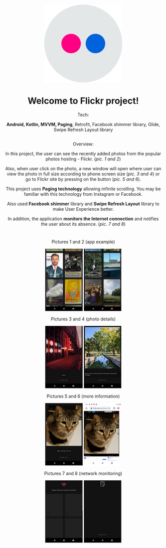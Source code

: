 
<div align="center">
<img src="https://github.com/PavelMaltsev20/Flickr/blob/master/Images/flickr.png?raw=true" width="250" height="250">
<div>
  
# Welcome to Flickr project!

Tech:
  
**Android, Kotlin, MVVM, Paging**, Retrofit, Facebook shimmer library, Glide, Swipe Refresh Layout library
##
  
Overview: 
  
In this project, the user can see the recently added photos from the popular photos hosting - Flickr. (*pic. 1 and 2*)
  
Also, when user click on the photo, a new window will open where user can view the photo in full size according to phone screen size (*pic. 3 and 4*) or go to Flickr site by pressing on the button (*pic. 5 and 6*).

This project uses **Paging technology** allowing infinite scrolling.
You may be familiar with this technology from Instagram or Facebook.

Also used **Facebook shimmer** library and **Swipe Refresh Layout** library to make User Experience better.

In addition, the application **monitors the Internet connection** and notifies the user about its absence. (*pic. 7 and 8*)

#

Pictures 1 and 2 (app example)

<img src="https://raw.githubusercontent.com/PavelMaltsev20/Flickr/master/Images/1.png" width="120" height="200"> <img src="https://raw.githubusercontent.com/PavelMaltsev20/Flickr/master/Images/2.png" width="120" height="200">

Pictures 3 and 4 (photo details)

<img src="https://raw.githubusercontent.com/PavelMaltsev20/Flickr/master/Images/3.png" width="120" height="200"> <img src="https://raw.githubusercontent.com/PavelMaltsev20/Flickr/master/Images/4.png" width="120" height="200">

Pictures 5 and 6 (more information)

<img src="https://raw.githubusercontent.com/PavelMaltsev20/Flickr/master/Images/5.png" width="120" height="200"> <img src="https://raw.githubusercontent.com/PavelMaltsev20/Flickr/master/Images/6.png" width="120" height="200">

Pictures 7 and 8 (network monitoring)

<img src="https://raw.githubusercontent.com/PavelMaltsev20/Flickr/master/Images/7.png" width="120" height="200"> <img src="https://raw.githubusercontent.com/PavelMaltsev20/Flickr/master/Images/8.png" width="120" height="200">
